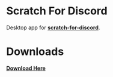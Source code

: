 # Scratch For Discord

Desktop app for **[scratch-for-discord](https://scratch-for-discord.netlify.app)**.

# Downloads

**[Download Here](https://github.com/DevSnowflake/scratch-for-discord-app/releases/latest "Download")**

